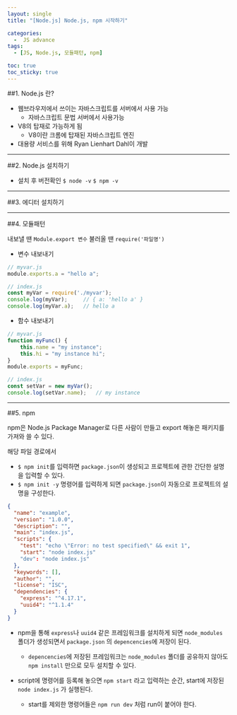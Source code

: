 ```yaml
---
layout: single
title: "[Node.js] Node.js, npm 시작하기"

categories:
  -  JS advance
tags:
  - [JS, Node.js, 모듈패턴, npm]

toc: true
toc_sticky: true
---
```



##1. Node.js 란?

- 웹브라우저에서 쓰이는 자바스크립트를 서버에서 사용 가능
  - 자바스크립트 문법 서버에서 사용가능
- V8의 탑재로 가능하게 됨
  - V8이란 크롬에 탑재된 자바스크립트 엔진
- 대용량 서비스를 위해 Ryan Lienhart Dahl이 개발

---

##2. Node.js 설치하기

- 설치 후 버전확인
`$ node -v`
`$ npm -v` 

---

##3. 에디터 설치하기

---

##4. 모듈패턴

내보낼 땐 `Module.export 변수`
불러올 땐 `require('파일명')`

- 변수 내보내기

```js
// myvar.js
module.exports.a = "hello a";
```

```js
// index.js
const myVar = require('./myvar');
console.log(myVar);     // { a: 'hello a' }
console.log(myVar.a);   // hello a
```

- 함수 내보내기

```js
// myvar.js
function myFunc() {
    this.name = "my instance";
    this.hi = "my instance hi";
}
module.exports = myFunc;
```

```js
// index.js
const setVar = new myVar();
console.log(setVar.name);   // my instance
```

---

##5. npm

npm은 Node.js Package Manager로 다른 사람이 만들고 export 해놓은 패키지를 가져와 쓸 수 있다.

해당 파일 경로에서
- `$ npm init`를 입력하면 `package.json`이 생성되고 프로젝트에 관한 간단한 설명을 입력할 수 있다. 
- `$ npm init -y` 명령어를 입력하게 되면 `package.json`이 자동으로 프로젝트의 설명을 구성한다.

```json
{
  "name": "example",
  "version": "1.0.0",
  "description": "",
  "main": "index.js",
  "scripts": {
    "test": "echo \"Error: no test specified\" && exit 1",
    "start": "node index.js"
    "dev": "node index.js"
  },
  "keywords": [],
  "author": "",
  "license": "ISC",
  "dependencies": {
    "express": "^4.17.1",
    "uuid4": "^1.1.4"
  }
}
```

- npm을 통해 `express`나 `uuid4` 같은 프레임워크를 설치하게 되면 `node_modules` 폴더가 생성되면서 `package.json` 의 `depencencies`에 저장이 된다.

  - `depencencies`에 저장된 프레임워크는 `node_modules` 폴더를 공유하지 않아도  `npm install` 만으로 모두 설치할 수 있다.

- script에 명령어를 등록해 놓으면 `npm start` 라고 입력하는 순간, start에 저장된 `node index.js` 가 실행된다.
  - start를 제외한 명령어들은 `npm run dev` 처럼 run이 붙어야 한다.
